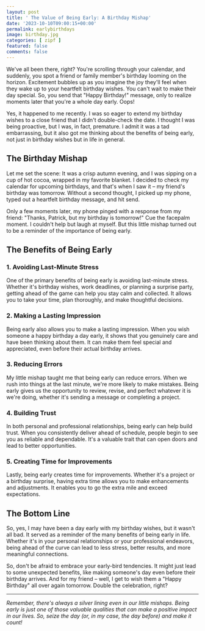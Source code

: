 ```yaml
---
layout: post
title: ' The Value of Being Early: A Birthday Mishap'
date: '2023-10-10T09:00:15+00:00'
permalink: earlybirthdays
image: birthday.jpg
categories: [ zipf ]
featured: false
comments: false 
--- 
```

We've all been there, right? You're scrolling through your calendar, and suddenly, you spot a friend or family member's birthday looming on the horizon. Excitement bubbles up as you imagine the joy they'll feel when they wake up to your heartfelt birthday wishes. You can't wait to make their day special. So, you send that "Happy Birthday!" message, only to realize moments later that you're a whole day early. Oops!

Yes, it happened to me recently. I was so eager to extend my birthday wishes to a close friend that I didn't double-check the date. I thought I was being proactive, but I was, in fact, premature. I admit it was a tad embarrassing, but it also got me thinking about the benefits of being early, not just in birthday wishes but in life in general.

## The Birthday Mishap

Let me set the scene: It was a crisp autumn evening, and I was sipping on a cup of hot cocoa, wrapped in my favorite blanket. I decided to check my calendar for upcoming birthdays, and that's when I saw it – my friend's birthday was tomorrow. Without a second thought, I picked up my phone, typed out a heartfelt birthday message, and hit send.

Only a few moments later, my phone pinged with a response from my friend: "Thanks, Patrick, but my birthday is tomorrow!" Cue the facepalm moment. I couldn't help but laugh at myself. But this little mishap turned out to be a reminder of the importance of being early.

## The Benefits of Being Early

### 1. Avoiding Last-Minute Stress

One of the primary benefits of being early is avoiding last-minute stress. Whether it's birthday wishes, work deadlines, or planning a surprise party, getting ahead of the game can help you stay calm and collected. It allows you to take your time, plan thoroughly, and make thoughtful decisions.

### 2. Making a Lasting Impression

Being early also allows you to make a lasting impression. When you wish someone a happy birthday a day early, it shows that you genuinely care and have been thinking about them. It can make them feel special and appreciated, even before their actual birthday arrives.

### 3. Reducing Errors

My little mishap taught me that being early can reduce errors. When we rush into things at the last minute, we're more likely to make mistakes. Being early gives us the opportunity to review, revise, and perfect whatever it is we're doing, whether it's sending a message or completing a project.

### 4. Building Trust

In both personal and professional relationships, being early can help build trust. When you consistently deliver ahead of schedule, people begin to see you as reliable and dependable. It's a valuable trait that can open doors and lead to better opportunities.

### 5. Creating Time for Improvements

Lastly, being early creates time for improvements. Whether it's a project or a birthday surprise, having extra time allows you to make enhancements and adjustments. It enables you to go the extra mile and exceed expectations.

## The Bottom Line

So, yes, I may have been a day early with my birthday wishes, but it wasn't all bad. It served as a reminder of the many benefits of being early in life. Whether it's in your personal relationships or your professional endeavors, being ahead of the curve can lead to less stress, better results, and more meaningful connections.

So, don't be afraid to embrace your early-bird tendencies. It might just lead to some unexpected benefits, like making someone's day even before their birthday arrives. And for my friend – well, I get to wish them a "Happy Birthday" all over again tomorrow. Double the celebration, right?

---

*Remember, there's always a silver lining even in our little mishaps. Being early is just one of those valuable qualities that can make a positive impact in our lives. So, seize the day (or, in my case, the day before) and make it count!*
